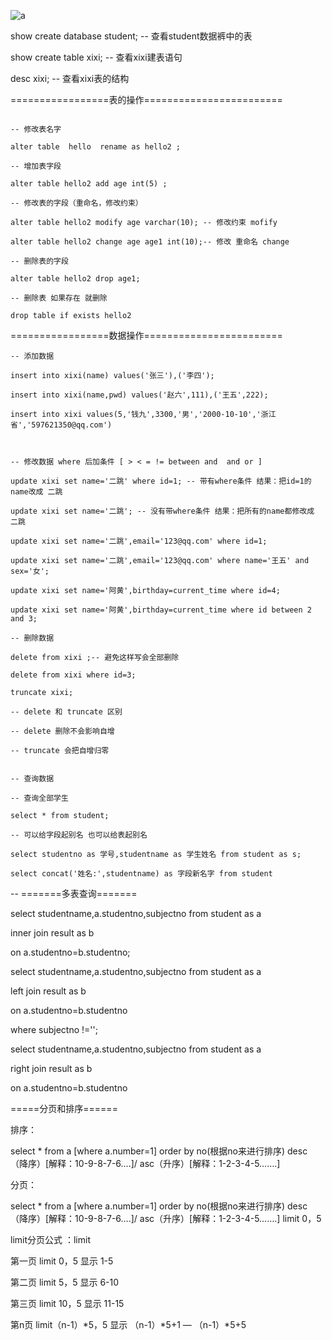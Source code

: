 ![a](/Users/ertiao/Library/Application%20Support/typora-user-images/image-20211114191309288.png)

show create database student; -- 查看student数据裤中的表

show create table xixi; -- 查看xixi建表语句

desc xixi; -- 查看xixi表的结构

=================表的操作========================

```

-- 修改表名字

alter table	 hello	rename as hello2 ;

-- 增加表字段

alter table hello2 add age int(5) ;

-- 修改表的字段（重命名，修改约束）

alter table hello2 modify age varchar(10); -- 修改约束 mofify

alter table hello2 change age age1 int(10);-- 修改 重命名 change

-- 删除表的字段

alter table hello2 drop age1;

-- 删除表 如果存在 就删除

drop table if exists hello2
```



=================数据操作========================

```
-- 添加数据

insert into	xixi(name) values('张三'),('李四');

insert into xixi(name,pwd) values('赵六',111),('王五',222);

insert into xixi values(5,'钱九',3300,'男','2000-10-10','浙江省','597621350@qq.com')



-- 修改数据 where 后加条件 [ > < = != between and  and or ]

update xixi set name='二跳' where id=1; -- 带有where条件 结果：把id=1的name改成 二跳

update xixi set name='二跳'; -- 没有带where条件 结果：把所有的name都修改成 二跳

update xixi set name='二跳',email='123@qq.com' where id=1; 

update xixi set name='二跳',email='123@qq.com' where name='王五' and sex='女';

update xixi set name='阿黄',birthday=current_time where id=4;

update xixi set name='阿黄',birthday=current_time where id between 2 and 3;

-- 删除数据

delete from xixi ;-- 避免这样写会全部删除

delete from xixi where id=3;

truncate xixi;

-- delete 和 truncate 区别

-- delete 删除不会影响自增

-- truncate 会把自增归零


-- 查询数据

-- 查询全部学生

select * from student;

-- 可以给字段起别名 也可以给表起别名

select studentno as 学号,studentname as 学生姓名 from student as s;

select concat('姓名:',studentname) as 字段新名字 from student
```





-- =======多表查询=======

select studentname,a.studentno,subjectno from student as a

inner join result as b

on a.studentno=b.studentno;



select studentname,a.studentno,subjectno from student as a

left join result as b

on a.studentno=b.studentno

where subjectno !='';



select studentname,a.studentno,subjectno from student as a

right join result as b

on a.studentno=b.studentno



=====分页和排序======

排序：

select * from a [where a.number=1] order by no(根据no来进行排序) desc （降序）[解释：10-9-8-7-6….]/ asc（升序）[解释：1-2-3-4-5…….]

分页：

select * from a [where a.number=1] order by no(根据no来进行排序) desc （降序）[解释：10-9-8-7-6….]/ asc（升序）[解释：1-2-3-4-5…….] limit 0，5



limit分页公式 ：limit 

第一页		limit 0，5		      显示	1-5

第二页		limit 5，5			  显示	6-10

第三页		limit 10，5			显示	11-15

第n页		limit（n-1）*5，5 显示    （n-1）*5+1 — （n-1）*5+5